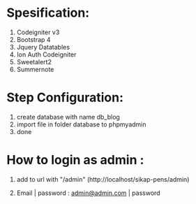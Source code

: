 # **Spesification**:

1. Codeigniter v3
2. Bootstrap 4
3. Jquery Datatables
4. Ion Auth Codeigniter
5. Sweetalert2
6. Summernote

# **Step Configuration**:

1. create database with name db_blog
2. import file in folder database to phpmyadmin
3. done


# **How to login as admin :** 

1. add to url with "/admin" (http://localhost/sikap-pens/admin)


2. Email | password : admin@admin.com | password



